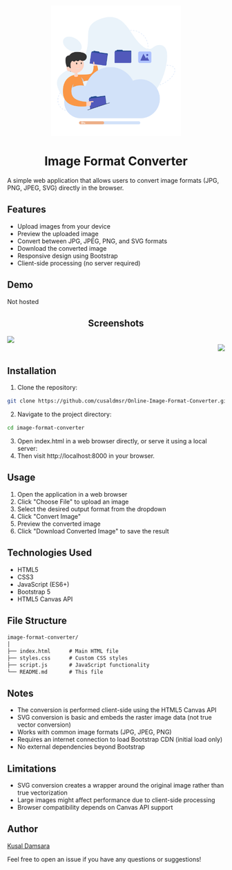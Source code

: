 <div align="center">
<img src="convertor.svg" width = "300">
</div>
<div align="center">
  
# Image Format Converter
</div>
A simple web application that allows users to convert image formats (JPG, PNG, JPEG, SVG) directly in the browser.

## Features

- Upload images from your device
- Preview the uploaded image
- Convert between JPG, JPEG, PNG, and SVG formats
- Download the converted image
- Responsive design using Bootstrap
- Client-side processing (no server required)

## Demo

Not hosted


<div align="center">
  
  ## Screenshots
<div align="left">
<img src="https://github.com/user-attachments/assets/db6adf10-053d-44a5-b927-fe0a41b72926" width = "500">
</div>
<div align="right">
<img src="https://github.com/user-attachments/assets/603db76b-5a00-4870-8ffd-87007d8975a3" width = "500">
</div>
</div>



## Installation

1. Clone the repository:
```bash
git clone https://github.com/cusaldmsr/Online-Image-Format-Converter.git
```
2. Navigate to the project directory:
```bash
cd image-format-converter
```
3. Open index.html in a web browser directly, or serve it using a local server:
4. Then visit http://localhost:8000 in your browser.

## Usage
   
1. Open the application in a web browser
2. Click "Choose File" to upload an image
3. Select the desired output format from the dropdown
4. Click "Convert Image"
5. Preview the converted image
6. Click "Download Converted Image" to save the result


## Technologies Used
- HTML5
- CSS3
- JavaScript (ES6+)
- Bootstrap 5
- HTML5 Canvas API

## File Structure
```
image-format-converter/
│
├── index.html      # Main HTML file
├── styles.css      # Custom CSS styles
├── script.js       # JavaScript functionality
└── README.md       # This file
```

## Notes
- The conversion is performed client-side using the HTML5 Canvas API
- SVG conversion is basic and embeds the raster image data (not true vector conversion)
- Works with common image formats (JPG, JPEG, PNG)
- Requires an internet connection to load Bootstrap CDN (initial load only)
- No external dependencies beyond Bootstrap

## Limitations
- SVG conversion creates a wrapper around the original image rather than true vectorization
- Large images might affect performance due to client-side processing
- Browser compatibility depends on Canvas API support

## Author
[Kusal Damsara](https://github.com/cusaldmsr)

Feel free to open an issue if you have any questions or suggestions!

